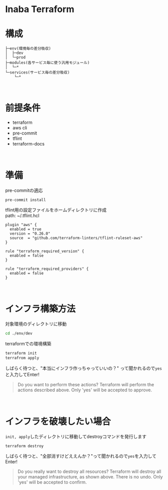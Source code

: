 # Inaba Terraform
# 構成
```
├─env(環境毎の差分吸収)
│  ├─dev
│  └─prod
├─modules(各サービス毎に使う汎用モジュール)
│  └─*
└─services(サービス毎の差分吸収)
    └─*
```

<br>

# 前提条件
* terraform
* aws cli
* pre-commit
* tflint
* terraform-docs

<br>

# 準備
pre-commitの適応
```
pre-commit install
```

tflint用の設定ファイルをホームディレクトリに作成  
path: ~/.tflint.hcl
```
plugin "aws" {
  enabled = true
  version = "0.26.0"
  source  = "github.com/terraform-linters/tflint-ruleset-aws"
}

rule "terraform_required_version" {
  enabled = false
}

rule "terraform_required_providers" {
  enabled = false
}
```

<br>


# インフラ構築方法
対象環境のディレクトリに移動
```bash
cd ./env/dev
```

terraformでの環境構築

```bash
terraform init
terrafrom apply
```

しばらく待つと、"本当にインフラ作っちゃっていいの？" って聞かれるので`yes`と入力してEnter!
> Do you want to perform these actions?
  Terraform will perform the actions described above.
  Only 'yes' will be accepted to approve.

<br>

# インフラを破壊したい場合
 `init, apply`したディレクトリに移動してdestroyコマンドを発行します

 ```bash
 terraform destroy
 ```

しばらく待つと、"全部消すけどええんか？"って聞かれるので`yes`を入力してEnter!
> Do you really want to destroy all resources?
  Terraform will destroy all your managed infrastructure, as shown above.
  There is no undo. Only 'yes' will be accepted to confirm.